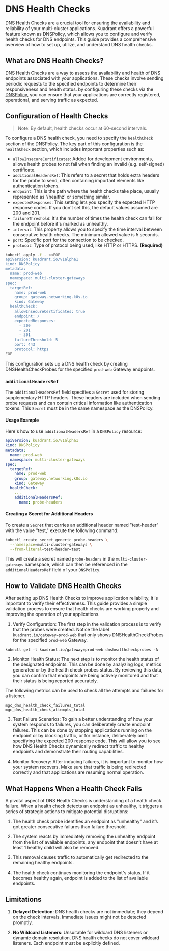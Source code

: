 # DNS Health Checks
DNS Health Checks are a crucial tool for ensuring the availability and reliability of your multi-cluster applications. Kuadrant offers a powerful feature known as DNSPolicy, which allows you to configure and verify health checks for DNS endpoints. This guide provides a comprehensive overview of how to set up, utilize, and understand DNS health checks.

## What are DNS Health Checks?
DNS Health Checks are a way to assess the availability and health of DNS endpoints associated with your applications. These checks involve sending periodic requests to the specified endpoints to determine their responsiveness and health status. by configuring these checks via the [DNSPolicy](./dns.md), you can ensure that your applications are correctly registered, operational, and serving traffic as expected.

## Configuration of Health Checks
>Note: By default, health checks occur at 60-second intervals.

To configure a DNS health check, you need to specify the `healthCheck` section of the DNSPolicy. The key part of this configuration is the `healthCheck` section, which includes important properties such as:

* `allowInsecureCertificates`: Added for development environments, allows health probes to not fail when finding an invalid (e.g. self-signed) certificate.
* `additionalHeadersRef`: This refers to a secret that holds extra headers for the probe to send, often containing important elements like authentication tokens.
* `endpoint`: This is the path where the health checks take place, usually represented as '/healthz' or something similar.
* `expectedResponses`: This setting lets you specify the expected HTTP response codes. If you don't set this, the default values assumed are 200 and 201.
* `failureThreshold`: It's the number of times the health check can fail for the endpoint before it's marked as unhealthy.
* `interval`: This property allows you to specify the time interval between consecutive health checks. The minimum allowed value is 5 seconds.
* `port`: Specific port for the connection to be checked.
* `protocol`: Type of protocol being used, like HTTP or HTTPS. **(Required)**


```bash
kubectl apply -f - <<EOF
apiVersion: kuadrant.io/v1alpha1
kind: DNSPolicy
metadata:
  name: prod-web
  namespace: multi-cluster-gateways
spec:
  targetRef:
    name: prod-web
    group: gateway.networking.k8s.io
    kind: Gateway
  healthCheck:
    allowInsecureCertificates: true
    endpoint: /
    expectedResponses:
      - 200
      - 201
      - 301
    failureThreshold: 5
    port: 443
    protocol: https
EOF
```
This configuration sets up a DNS health check by creating DNSHealthCheckProbes for the specified `prod-web` Gateway endpoints.

### `additionalHeadersRef`

The `additionalHeadersRef` field specifies a `Secret` used for storing supplementary HTTP headers. These headers are included when sending probe requests and can contain critical information like authentication tokens. This `Secret` must be in the same namespace as the DNSPolicy.

#### Usage Example

Here's how to use `additionalHeadersRef` in a `DNSPolicy` resource:

```yaml
apiVersion: kuadrant.io/v1alpha1
kind: DNSPolicy
metadata:
  name: prod-web
  namespace: multi-cluster-gateways
spec:
  targetRef:
    name: prod-web
    group: gateway.networking.k8s.io
    kind: Gateway
  healthCheck:
    ...
    additionalHeadersRef:
      name: probe-headers
```

#### Creating a Secret for Additional Headers

To create a `Secret` that carries an additional header named "test-header" with the value "test," execute the following command:

```bash
kubectl create secret generic probe-headers \
  --namespace=multi-cluster-gateways \
  --from-literal=test-header=test
```

This will create a secret named `probe-headers` in the `multi-cluster-gateways` namespace, which can then be referenced in the `additionalHeadersRef` field of your `DNSPolicy`.

## How to Validate DNS Health Checks

After setting up DNS Health Checks to improve application reliability, it is important to verify their effectiveness. This guide provides a simple validation process to ensure that health checks are working properly and improving the operation of your applications.

1. Verify Configuration:
The first step in the validation process is to verify that the probes were created. Notice the label `kuadrant.io/gateway=prod-web` that only shows DNSHealthCheckProbes for the specified `prod-web` Gateway.
```
kubectl get -l kuadrant.io/gateway=prod-web dnshealthcheckprobes -A
```

2. Monitor Health Status:
The next step is to monitor the health status of the designated endpoints. This can be done by analyzing logs, metrics generated or by the health check probes status. By reviewing this data, you can confirm that endpoints are being actively monitored and that their status is being reported accurately.

The following metrics can be used to check all the attempts and failures for a listener.
```
mgc_dns_health_check_failures_total
mgc_dns_health_check_attempts_total
```

3. Test Failure Scenarios:
To gain a better understanding of how your system responds to failures, you can deliberately create endpoint failures. This can be done by stopping applications running on the endpoint or by blocking traffic, or for instance, deliberately omit specifying the expected 200 response code. This will allow you to see how DNS Health Checks dynamically redirect traffic to healthy endpoints and demonstrate their routing capabilities.

4. Monitor Recovery:
After inducing failures, it is important to monitor how your system recovers. Make sure that traffic is being redirected correctly and that applications are resuming normal operation.


## What Happens When a Health Check Fails
A pivotal aspect of DNS Health Checks is understanding of a health check failure. When a health check detects an endpoint as unhealthy, it triggers a series of strategic actions to mitigate potential disruptions:

1. The health check probe identifies an endpoint as "unhealthy" and it’s got greater consecutive failures than failure threshold.

2. The system reacts by immediately removing the unhealthy endpoint from the list of available endpoints, any endpoint that doesn’t have at least 1 healthy child will also be removed.

3. This removal causes traffic to automatically get redirected to the remaining healthy endpoints.

4. The health check continues monitoring the endpoint's status. If it becomes healthy again, endpoint is added to the list of available endpoints.

## Limitations

1. **Delayed Detection**: DNS health checks are not immediate; they depend on the check intervals. Immediate issues might not be detected promptly.

1. **No Wildcard Listeners**: Unsuitable for wildcard DNS listeners or dynamic domain resolution. DNS health checks do not cover wildcard listeners. Each endpoint must be explicitly defined.
